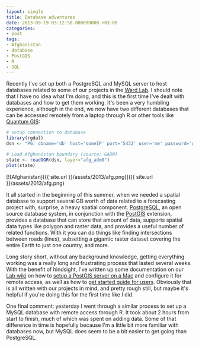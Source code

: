 ```yaml
---
layout: single
title: Database adventures
date: 2013-09-19 03:12:50.000000000 +03:00
categories:
- post
tags:
- Afghanistan
- database
- PostGIS
- R
- SQL
---
```


Recently I've set up both a PostgreSQL and MySQL server to host databases related to some of our projects in the [Ward Lab](http://mdwardlab.com/). I should note that I have no idea what I'm doing, and this is the first time I've dealt with databases and how to get them working. It's been a very humbling experience, although in the end, we now have two different databases that can be accessed remotely from a laptop through R or other tools like [Quantum GIS](http://www.qgis.org/):

```r  
# setup connection to database  
library(rgdal)  
dsn <- "PG: dbname='db' host='someIP' port='5432' user='me' password='guest'"

# Load Afghanistan boundary (source: GADM)  
state <- readOGR(dsn, layer="afg_adm0")  
plot(state)  
```

[![Afghanistan]({{ site.url }}/assets/2013/afg.png)]({{ site.url }}/assets/2013/afg.png)

It all started in the beginning of this summer, when we needed a spatial database to support several GB worth of data related to a forecasting project with, surprise, a heavy spatial component. [PostgreSQL](http://www.postgresql.org/), an open source database system, in conjunction with the [PostGIS](http://postgis.net/) extension, provides a database that can store that amount of data, supports spatial data types like polygon and raster data, and provides a useful number of related functions. With it you can do things like finding intersections between roads (lines), subsetting a gigantic raster dataset covering the entire Earth to just one country, and more.

Long story short, without any background knowledge, getting everything working was a really long and frustrating process that lasted several weeks. With the benefit of hindsight, I've written up some documentation on our [Lab wiki](http://mdwardlab.com/wiki/index.php?title=Main_Page) on how to [setup a PostGIS server on a Mac](http://mdwardlab.com/wiki/index.php?title=C-IED_server_install_and_admin) and configure it for remote access, as well as how to [get started guide for users](http://mdwardlab.com/wiki/index.php?title=C-IED_how_to_get_started). Obviously that is all written with our projects in mind, and pretty rough still, but maybe it's helpful if you're doing this for the first time like I did.

One final comment: yesterday I went through a similar process to set up a MySQL database with remote access through R. It took about 2 hours from start to finish, much of which was spent on adding data. Some of that difference in time is hopefully because I'm a little bit more familiar with databases now, but MySQL does seem to be a bit easier to get going than PostgreSQL.